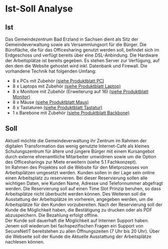 # Ist-Soll Analyse

## Ist
Das Gemeindezentrum Bad Erzland in Sachsen dient als Sitz der Gemeindeverwaltung sowie als Versammlungsort für die Bürger. Die Bürofläche, die für das Officesharing genutzt werden soll, befindet sich im Erdgeschoss und verfügt bereits über eine DSL-Anbindung. Die Hardware der Arbeitsplätze ist bereits gegeben. Es stehen Server zur Verfügung, auf den dem die Website gehostet wird inkl. Datenbank und Firewall. 
Die vorhandene Technik hat folgenden Umfang: 

- 8 x PCs mit Zubehör [(siehe Produktblatt PC)](../../../Anleitungen%20%26%20Informationen/Hardware/01_PC/#produktblatt)
- 8 x Laptops mit Zubehör [(siehe Produktblatt Laptop)](../../../Anleitungen%20%26%20Informationen/Hardware/02_Notebooks/#produktblatt)
- 8 x Monitore mit Zubehör (Erweiterung auf 16) [(siehe Produktblatt Monitor)](../../../Anleitungen%20%26%20Informationen/Hardware/04_Monitor/#produktblatt)
- 8 x Mäuse [(siehe Produktblatt Maus)](../../../Anleitungen%20%26%20Informationen/Hardware/05_Maus/#produktblatt)
- 8 x Tastaturen [(siehe Produktblatt Tastatur)](../../../Anleitungen%20%26%20Informationen/Hardware/06_Tastatur/#produktblatt)
- 1 x Barebone mit Zubehör [(siehe Produktblatt Backbone)](../../../Anleitungen%20%26%20Informationen/Hardware/03_Barebone/#produktblatt)

## Soll
Aktuell möchte die Gemeindeverwaltung ihr Zentrum im Rahmen der digitalen Transformation das wenig genutzte Internet-Café als kleines Schulungszentrum für ältere und jüngere Bürger mit einem Kursangebot durch externe ehrenamtliche Mitarbeiter umwidmen sowie um die Option des Officesharings zur Miete erweitern (siehe 5.1 Fachkonzept).  
Im Rahmen des Projektes soll die Website für den Mietprozesses von Arbeitsplätzen umgesetzt werden. Kunden sollen in der Lage sein online einen Arbeitsplatz zu reservieren. Bei dieser Reservierung sollen alle wichtigen Daten, wie Kunden Name, Adresse und Telefonnummer abgefragt werden. Die Reservierung soll auf einen Time Slot Prinzip beruhen, so dass Arbeitsplätze nicht überbucht werden können. Des Weiteren soll die Ausstattung der Arbeitsplätze im vorherein, angegeben werden, um die Arbeitsplätze für den Kunden vorzubereiten. Nach der Reservierung soll der Kunde die Möglichkeit haben, die Bestätigung zu drucken oder als PDF abzuspeichern.
Die Bezahlung erfolgt offline.  
Der Kunde soll dauerhaft die Möglichkeit auf Internen Support haben. Jenem soll wiederum bei fachspezifischen Fragen ein Support von SecureNetIT bereitstehen zu allen Öffnungszeiten (7 Uhr bis 20 Uhr).
Über die Webseite soll der Kunde die Aktuelle Ausstattung der Arbeitsplätze nachlesen können.


